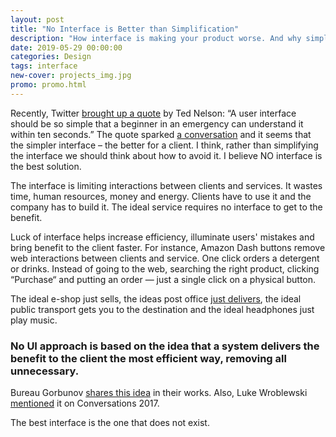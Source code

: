 ```yaml
---
layout: post
title: "No Interface is Better than Simplification"
description: "How interface is making your product worse. And why simplification is not the best option"
date: 2019-05-29 00:00:00
categories: Design
tags: interface
new-cover: projects_img.jpg
promo: promo.html
---
```


Recently, Twitter [brought up a quote](https://twitter.com/CodeWisdom/status/1132989077274464257) by Ted Nelson: “A user interface should be so simple that a beginner in an emergency can understand it within ten seconds.” The quote sparked [a conversation](https://twitter.com/frankrausch/status/1133115528799817728) and it seems that the simpler interface – the better for a client. I think, rather than simplifying the interface we should think about how to avoid it. I believe NO interface is the best solution. 

The interface is limiting interactions between clients and services. It wastes time, human resources, money and energy. Clients have to use it and the company has to build it. The ideal service requires no interface to get to the benefit. 

Luck of interface helps increase efficiency, illuminate users' mistakes and bring benefit to the client faster. For instance, Amazon Dash buttons remove web interactions between clients and service. One click orders a detergent or drinks. Instead of going to the web, searching the right product, clicking “Purchase“ and putting an order —  just a single click on a physical button. 

The ideal e-shop just sells, the ideas post office [just delivers](https://yuriy.eu/future/2019/05/14/post-of-the-future.html), the ideal public transport gets you to the destination and the ideal headphones just play music. 

### No UI approach is based on the idea that a system delivers the benefit to the client the most efficient way, removing all unnecessary.

Bureau Gorbunov [shares this idea](https://bureau.rocks/about/interface-is-evil/) in their works. Also, Luke Wroblewski [mentioned](https://youtu.be/xiyOTcVHqHw?t=4567) it on Conversations 2017.

The best interface is the one that does not exist.